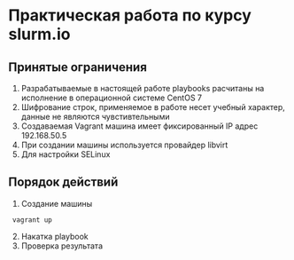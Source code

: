 # Практическая работа по курсу slurm.io

## Принятые ограничения

1. Разрабатываемые в настоящей работе playbooks расчитаны на исполнение в операционной системе CentOS 7
2. Шифрование строк, применяемое в работе несет учебный характер, данные не являются чувстивтельными
3. Создаваемая Vagrant машина имеет фиксированный IP адрес 192.168.50.5
4. При создании машины используется провайдер libvirt
5. Для настройки SELinux 

## Порядок действий

1. Создание машины
   
``` vagrant up```

2. Накатка playbook 
3. Проверка результата
